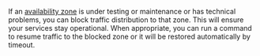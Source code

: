 If an [availability zone](../../overview/concepts/geo-scope.md) is under testing or maintenance or has technical problems, you can block traffic distribution to that zone. This will ensure your services stay operational. When appropriate, you can run a command to resume traffic to the blocked zone or it will be restored automatically by timeout.